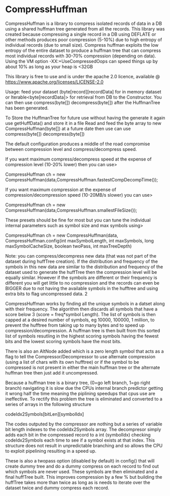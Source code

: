 # CompressHuffman
CompressHuffman is a library to compress isolated records of data in a DB using a shared huffman tree generated from all the records.
 This library was created because compressing a single record in a DB using DEFLATE or other methods produces poor compression (5-10%) due to
high entropy of individual records (due to small size). Compress huffman exploits the low entropy of the entire dataset to produce a huffman tree 
that can compress most individual records with 30-70% compression (depending on data). 
Using the VM option -XX:+UseCompressedOops can speed things up by about 10% as long as your heap is <32GB

This library is free to use and is under the apache 2.0 licence, available @ https://www.apache.org/licenses/LICENSE-2.0

Usage: 
feed your dataset (byte[record][recordData] for in memory dataset or Iterable<byte[recordData]> for retrieval from DB to the Constructor.
You can then use compress(byte[]) decompress(byte[])  after the HuffmanTree has been generated.

To Store the HuffmanTree for future use without having the generate it again use getHuffData() and store it in a file
Read and feed the byte array to new CompressHuffman(byte[]) at a future date then use can use  compress(byte[]) decompress(byte[]) 

The default configuration produces a middle of the road compromise between compression level and compress/decompress speed.

If you want maximum compress/decompress speed at the expense of compression level (10-20% lower) then you can use>

CompressHuffman ch = new CompressHuffman(data,CompressHuffman.fastestCompDecompTime());

If you want maximum compression at the expense of compression/decompression speed (10-20MB/s slower) you can use>

CompressHuffman ch = new CompressHuffman(data,CompressHuffman.smallestFileSize());

These presets should be fine for most but you can tune the individual internal parameters such as symbol size and max symbols
using>

CompressHuffman ch = new CompressHuffman(data, CompressHuffman.config(int maxSymbolLength, int maxSymbols, long maxSymbolCacheSize, boolean twoPass, int maxTreeDepth)

Note: you can compress/decompress new data (that was not part of the dataset during huffTree creation). 
If the distribution and frequency of the symbols in this new data are similar to the distribution and frequency of the
dataset used to generate the huffTree then the compression level will be equally similar.
However if the symbols are different or their frequency is different you will get little to no compression and the records
can even be BIGGER due to not having the available symbols in the hufftree and using extra bits to flag uncompressed data.
2


CompressHuffman works by finding all the unique symbols in a datset along with their frequency.
The algorithm then discards all symbols that have a score below 3 (score = freq*symbol Length). 
The list of symbols is then capped at a desired number of symbols, eg 10000, 100000, 1 million, to prevent the hufftree 
from taking up to many bytes and to speed up compression/decompression.
A huffman tree is then built from this sorted list of symbols resutling in the highest scoring symbols having the fewest bits
and the lowest scoring symbols have the most bits. 

There is also an AltNode added which is a zero length symbol that acts as a flag to tell the Compressor/Decompressor 
to use alternate compression (using a list of chars with its own hufftree) or if the symbol
to be compressed is not present in either the main huffman tree or the alternate huffman tree then just add it uncompressed.

Because a huffman tree is a binary tree, (0=go left branch, 1=go right branch) navigating it is slow due the CPUs internal
branch predictor getting it wrong half the time meaning the piplining speedups that cpus use are ineffective.
To rectify this problem the tree is eliminated and converted to a series of arrays in the following structure

 codeIdx2Symbols[bitLen][symbolIdx]
 
 The codes outputed by the compressor are nothing but a series of variable bit length indexes to the codeIdx2Symbols array.
 The decompresor simply adds each bit in the compressed record to a int (symbolIdx) checking codeIdx2Symbols each time to see if a symbol
 exists at that index. This structure does not result in unpredictable branching and so allows the CPU to exploit pipelining resulting in a speed up.
 
 These is also a twopass option (disabled by default) in config() that will create dummy tree and do a dummy compress on each record
 to find out which symbols are never used. These symbols are then eliminated and a final huffTree built. This improves
 compression by a few % but building the huffTree takes more than twice as long as is needs to iterate over the dataset twice and
 dummy compress each record.
